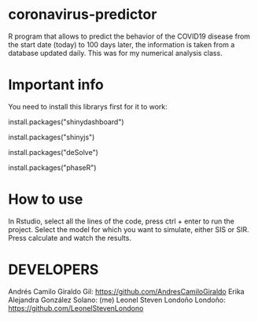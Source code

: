 # coronavirus-predictor
R program that allows to predict the behavior of the COVID19 disease from the start date (today) to 100 days later, the information is taken from a database updated daily. This was for my numerical analysis class.

# Important info
You need to install this librarys first for it to work:


install.packages("shinydashboard")

install.packages("shinyjs")

install.packages("deSolve")

install.packages("phaseR")

# How to use

In Rstudio, select all the lines of the code, press ctrl + enter to run the project. Select the model for which you want to simulate, either SIS or SIR. Press calculate and watch the results.

# DEVELOPERS

Andrés Camilo Giraldo Gil: https://github.com/AndresCamiloGiraldo
Erika Alejandra González Solano: (me)
Leonel Steven Londoño Londoño: https://github.com/LeonelStevenLondono

